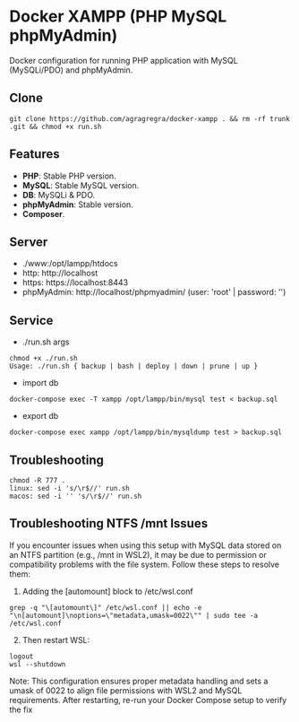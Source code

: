 # Docker XAMPP (PHP MySQL phpMyAdmin)
Docker configuration for running PHP application with MySQL (MySQLi/PDO) and phpMyAdmin.

## Clone
```
git clone https://github.com/agragregra/docker-xampp . && rm -rf trunk .git && chmod +x run.sh
```

## Features
- **PHP**: Stable PHP version.
- **MySQL**: Stable MySQL version.
- **DB**: MySQLi & PDO.
- **phpMyAdmin**: Stable version.
- **Composer**.

## Server
  - ./www:/opt/lampp/htdocs
  - http: http://localhost
  - https: https://localhost:8443
  - phpMyAdmin: http://localhost/phpmyadmin/ (user: 'root' | password: '')

## Service

* ./run.sh args
```
chmod +x ./run.sh
Usage: ./run.sh { backup | bash | deploy | down | prune | up }
```

* import db
```
docker-compose exec -T xampp /opt/lampp/bin/mysql test < backup.sql
```

* export db
```
docker-compose exec xampp /opt/lampp/bin/mysqldump test > backup.sql
```

## Troubleshooting
```
chmod -R 777 .
linux: sed -i 's/\r$//' run.sh
macos: sed -i '' 's/\r$//' run.sh
```

## Troubleshooting NTFS /mnt Issues

If you encounter issues when using this setup with MySQL data stored on an NTFS partition (e.g., /mnt in WSL2), it may be due to permission or compatibility problems with the file system. Follow these steps to resolve them:

1. Adding the [automount] block to /etc/wsl.conf
```
grep -q "\[automount\]" /etc/wsl.conf || echo -e "\n[automount]\noptions=\"metadata,umask=0022\"" | sudo tee -a /etc/wsl.conf
```

2. Then restart WSL:
```
logout
wsl --shutdown
```

Note: This configuration ensures proper metadata handling and sets a umask of 0022 to align file permissions with WSL2 and MySQL requirements. After restarting, re-run your Docker Compose setup to verify the fix
